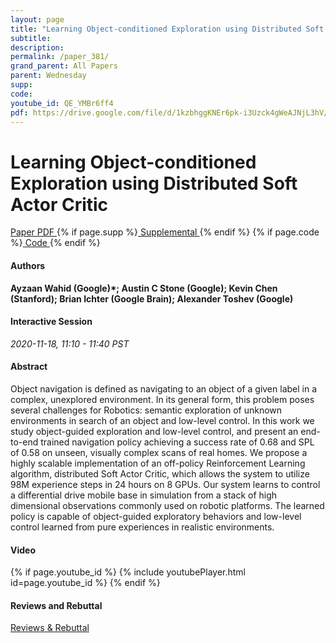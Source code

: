 ```yaml
---
layout: page
title: "Learning Object-conditioned Exploration using Distributed Soft Actor Critic"
subtitle: 
description:
permalink: /paper_381/
grand_parent: All Papers
parent: Wednesday
supp: 
code: 
youtube_id: QE_YMBr6ff4
pdf: https://drive.google.com/file/d/1kzbhggKNEr6pk-i3Uzck4gWeAJNjL3hV/view
---
```


# Learning Object-conditioned Exploration using Distributed Soft Actor Critic

<a href="https://drive.google.com/file/d/1kzbhggKNEr6pk-i3Uzck4gWeAJNjL3hV/view" target="_blank" rel="noopener noreferrer" class="btn btn-blue"><i class="fa fa-file-text-o" aria-hidden="true"></i> Paper PDF </a> {% if page.supp %}<a href="" target="_blank" rel="noopener noreferrer" class="btn btn-green"><i class="fa fa-file-text-o" aria-hidden="true"></i> Supplemental </a>{% endif %} {% if page.code %}<a href="" target="_blank" rel="noopener noreferrer" class="btn"><i class="fa fa-github" aria-hidden="true"></i> Code </a>{% endif %} 

#### Authors
**Ayzaan Wahid (Google)*; Austin C Stone (Google); Kevin Chen (Stanford); Brian Ichter (Google Brain); Alexander Toshev (Google)**

#### Interactive Session
*2020-11-18, 11:10 - 11:40 PST* 

#### Abstract
Object navigation is defined as navigating to an object of a given label in a complex, unexplored environment. In its general form, this problem poses several challenges for Robotics: semantic exploration of unknown environments in search of an object and low-level control. In this work we study object-guided exploration and low-level control, and present an end-to-end trained navigation policy achieving a success rate of 0.68 and SPL of 0.58 on unseen, visually complex scans of real homes. We propose a highly scalable implementation of an off-policy Reinforcement Learning algorithm, distributed Soft Actor Critic, which allows the system to utilize 98M experience steps in 24 hours on 8 GPUs. Our system learns to control a differential drive mobile base in simulation from a stack of high dimensional observations commonly used on robotic platforms. The learned policy is capable of object-guided exploratory behaviors and low-level control learned from pure experiences in realistic environments.

#### Video
{% if page.youtube_id %}
{% include youtubePlayer.html id=page.youtube_id %}
{% endif %}

#### Reviews and Rebuttal
<a href="https://drive.google.com/file/d/1uZZOIRIbrOOdPFLjtKxTqU3sLxTkovGv/view" target="_blank" rel="noopener noreferrer" class="btn btn-purple"><i class="fa fa-pencil-square-o" aria-hidden="true"></i> Reviews & Rebuttal </a>

